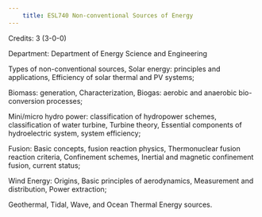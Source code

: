 ```yaml
---
    title: ESL740 Non-conventional Sources of Energy
---
```

Credits: 3 (3-0-0)

Department: Department of Energy Science and Engineering

Types of non-conventional sources, Solar energy: principles and applications, Efficiency of solar thermal and PV systems;

Biomass: generation, Characterization, Biogas: aerobic and anaerobic bio-conversion processes;

Mini/micro hydro power: classification of hydropower schemes, classification of water turbine, Turbine theory, Essential components of hydroelectric system, system efficiency;

Fusion: Basic concepts, fusion reaction physics, Thermonuclear fusion reaction criteria, Confinement schemes, Inertial and magnetic confinement fusion, current status;

Wind Energy: Origins, Basic principles of aerodynamics, Measurement and distribution, Power extraction;

Geothermal, Tidal, Wave, and Ocean Thermal Energy sources.